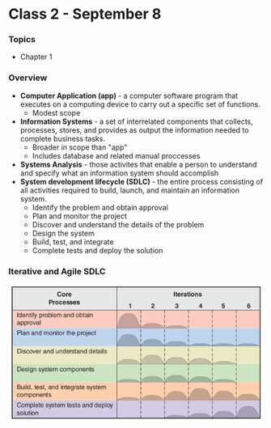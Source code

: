 # Class 2 - September 8

### Topics
* Chapter 1

### Overview
* **Computer Application (app)** - a computer software program that executes on a computing device to carry out a specific set of functions.
    - Modest scope
* **Information Systems** - a set of interrelated components that collects, processes, stores, and provides as output the information needed to complete business tasks.
    - Broader in scope than "app"
    - Includes database and related manual proccesses
* **Systems Analysis** - those activites that enable a person to understand and specify what an information system should accomplish
* **System development lifecycle (SDLC)** - the entire process consisting of all activities required to build, launch, and maintain an information system.
    - Identify the problem and obtain approval
    - Plan and monitor the project
    - Discover and understand the details of the problem
    - Design the system
    - Build, test, and integrate
    - Complete tests and deploy the solution

### Iterative and Agile SDLC
![Agile SDLC](Images/agile_sdlc.png)
